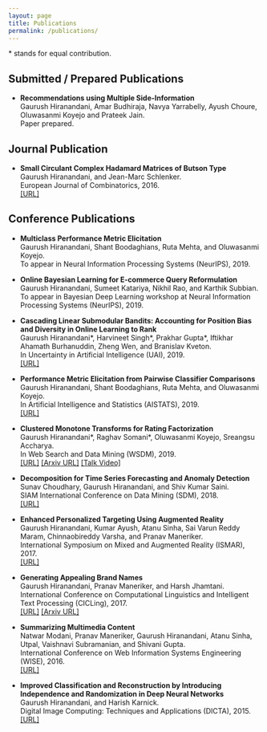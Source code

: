 ```yaml
---
layout: page
title: Publications
permalink: /publications/
---
```


\* stands for equal contribution.

## Submitted / Prepared Publications

* **Recommendations using Multiple Side-Information**<br />
Gaurush Hiranandani, Amar Budhiraja, Navya Yarrabelly, Ayush Choure, Oluwasanmi Koyejo and Prateek Jain.<br />
Paper prepared.

## Journal Publication

* **Small Circulant Complex Hadamard Matrices of Butson Type**<br />
Gaurush Hiranandani, and Jean-Marc Schlenker.<br />
European Journal of Combinatorics, 2016.<br />
[[URL]](https://www.sciencedirect.com/science/article/pii/S0195669815001274)

## Conference Publications

* **Multiclass Performance Metric Elicitation**<br />
Gaurush Hiranandani, Shant Boodaghians, Ruta Mehta, and Oluwasanmi Koyejo.<br />
To appear in Neural Information Processing Systems (NeurIPS), 2019.<br />

* **Online Bayesian Learning for E-commerce Query Reformulation**<br />
Gaurush Hiranandani, Sumeet Katariya, Nikhil Rao, and Karthik Subbian.<br />
To appear in Bayesian Deep Learning workshop at Neural Information Processing Systems (NeurIPS), 2019.<br />

* **Cascading Linear Submodular Bandits: Accounting for Position Bias and Diversity in Online Learning to Rank**<br />
Gaurush Hiranandani\*, Harvineet Singh\*, Prakhar Gupta\*, Iftikhar Ahamath Burhanuddin, Zheng Wen, and Branislav Kveton.<br />
In Uncertainty in Artificial Intelligence (UAI), 2019.<br />
[[URL]](http://auai.org/uai2019/proceedings/papers/248.pdf)

* **Performance Metric Elicitation from Pairwise Classifier Comparisons**<br />
Gaurush Hiranandani, Shant Boodaghians, Ruta Mehta, and Oluwasanmi Koyejo.<br />
In Artificial Intelligence and Statistics (AISTATS), 2019.<br />
[[URL]](http://proceedings.mlr.press/v89/hiranandani19a.html)

* **Clustered Monotone Transforms for Rating Factorization**<br />
Gaurush Hiranandani\*, Raghav Somani\*, Oluwasanmi Koyejo, Sreangsu Accharya.<br />
In Web Search and Data Mining (WSDM), 2019.<br />
[[URL]](https://dl.acm.org/citation.cfm?id=3291005) [[Arxiv URL]](https://arxiv.org/abs/1811.00159) [[Talk Video]](https://www.youtube.com/watch?v=KyHUan_7YnQ)

* **Decomposition for Time Series Forecasting and Anomaly Detection**<br />
Sunav Choudhary, Gaurush Hiranandani, and Shiv Kumar Saini.<br />
SIAM International Conference on Data Mining (SDM), 2018.<br />
[[URL]](https://epubs.siam.org/doi/abs/10.1137/1.9781611975321.59)

* **Enhanced Personalized Targeting Using Augmented Reality**<br />
Gaurush Hiranandani, Kumar Ayush, Atanu Sinha, Sai Varun Reddy Maram, Chinnaobireddy Varsha, and Pranav Maneriker.<br />
International Symposium on Mixed and Augmented Reality (ISMAR), 2017.<br />
[[URL]](https://ieeexplore.ieee.org/document/8088451/)

* **Generating Appealing Brand Names**<br />
Gaurush Hiranandani, Pranav Maneriker, and Harsh Jhamtani.<br />
International Conference on Computational Linguistics and Intelligent Text Processing (CICLing), 2017.<br />
[[URL]](https://link.springer.com/chapter/10.1007/978-3-319-77116-8_45) [[Arxiv URL]](https://arxiv.org/abs/1706.09335)

* **Summarizing Multimedia Content**<br />
Natwar Modani, Pranav Maneriker, Gaurush Hiranandani, Atanu Sinha, Utpal, Vaishnavi Subramanian, and Shivani Gupta.<br />
International Conference on Web Information Systems Engineering (WISE), 2016.<br />
[[URL]](https://link.springer.com/chapter/10.1007/978-3-319-48743-4_27)

* **Improved Classification and Reconstruction by Introducing Independence and Randomization in Deep Neural Networks**<br />
Gaurush Hiranandani, and Harish Karnick.<br />
Digital Image Computing: Techniques and Applications (DICTA), 2015.<br />
[[URL]](https://ieeexplore.ieee.org/document/7371270/)
